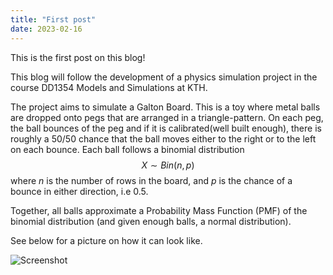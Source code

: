 ```yaml
---
title: "First post"
date: 2023-02-16
---
```


This is the first post on this blog! 

This blog will follow the development of a physics simulation project in the course DD1354 Models and Simulations at KTH. 

The project aims to simulate a Galton Board. This is a toy where metal balls are dropped onto pegs that are arranged in a triangle-pattern. On each peg, the ball bounces of the peg and if it is calibrated(well built enough), there is roughly a 50/50 chance that the ball moves either to the right or to the left on each bounce. Each ball follows a binomial distribution $$X \sim Bin(n, p)$$ where $n$ is the number of rows in the board, and $p$ is the chance of a bounce in either direction, i.e 0.5.

Together, all balls approximate a Probability Mass Function (PMF) of the binomial distribution (and given enough balls, a normal distribution).

See below for a picture on how it can look like.

![Screenshot](/ModsimBlog/pictures/galtonBoardProjectSpecification.png)

